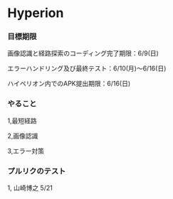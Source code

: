 # Hyperion
### 目標期限
画像認識と経路探索のコーディング完了期限：6/9(日)

エラーハンドリング及び最終テスト：6/10(月)〜6/16(日)

ハイペリオン内でのAPK提出期限：6/16(日)

### やること
1,最短経路

2,画像認識

3,エラー対策

### プルリクのテスト
1, 山崎博之 5/21